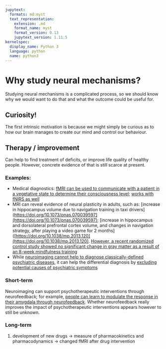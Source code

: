 ```yaml
---
jupytext:
  formats: md:myst
  text_representation:
    extension: .md
    format_name: myst
    format_version: 0.13
    jupytext_version: 1.11.5
kernelspec:
  display_name: Python 3
  language: python
  name: python3
---
```

# Why study neural mechanisms?

Studying neural mechanisms is a complicated process, so we should know why we would want to do that and what the outcome could be useful for.

## Curiosity!
The first intrinsic motivation is because we might simply be curious as to how our brain manages to create our mind and control our behaviour.

## Therapy / improvement
Can help to find treatment of deficits, or improve life quality of healthy people. However, concrete evidence of that is still scarce at present.  

### Examples:  
- Medical diagnostics: [fMRI can be used to communicate with a patient in a vegetative state to determine their consciousness level](https://www.nejm.org/doi/full/10.1056/nejmoa0905370); [works with fNIRS as well](https://doi.org/10.1117/1.NPh.4.4.040501)
- MRI can reveal evidence of neural plasticity in adults, such as: [increase in hippocampus volume due to navigation training in taxi drivers](https://doi.org/10.1073/pnas.070039597](https://doi.org/10.1073/pnas.070039597); [increase in hippocampus and dorsolateral prefrontal cortex volume, and changes in navigation strategy, after playing a video game for 2 months]([https://doi.org/10.1038/mp.2013.120](https://doi.org/10.1038/mp.2013.120). [However, a recent randomized control study showed no significant change in gray matter as a result of an 8-week mindfulness training](https://www.science.org/doi/full/10.1126/sciadv.abk3316)
- While [neuroimaging cannot help to diagnose classically-defined psychiatric diseases](https://doi.org/10.1176/appi.ajp.2018.1750701), it can help the differential diagnosis by [excluding potential causes of psychiatric symptoms](https://doi.org/10.3389/fpsyt.2020.00276)

### Short-term
Neuroimaging can support psychotherapeutic interventions through neurofeedback; for example, [people can learn to modulate the response in their amygdala through neurofeedback](https://doi.org/10.1016/j.neubiorev.2022.104694). Whether neurofeedback really improves the impact of psychotherapeutic interventions appears however to still be unknown.

### Long-term
1. development of new drugs
→ measure of pharmacokinetics and pharmacodynamics → changed fMRI after drug intervention
